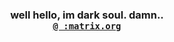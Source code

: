 <h3 align="center" title="darksoul">well hello, im dark soul. damn.. </br><a href="https://matrix.to/#/@ :matrix.org" title="Matrix User ID"><code>@ :matrix.org</code></a> </h3>
